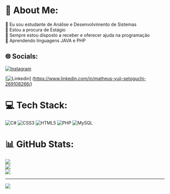 # 💫 About Me:
🔭 Eu sou estudante de Análise e Desenvolvimento de Sistemas<br>👯 Estou a procura de Estágio<br>🤝 Sempre estou disposto a receber e oferecer ajuda na programação<br>🌱 Aprendendo linguagens JAVA e PHP


## 🌐 Socials:
[![Instagram](https://img.shields.io/badge/Instagram-%23E4405F.svg?logo=Instagram&logoColor=white)](https://instagram.com/matheus_programmer)

[![Linkedin](https://img.shields.io/badge/Linkedin-%23E4405F.svg?logo=Linkedin&logoColor=white)]
(https://www.linkedin.com/in/matheus-yuji-setoguchi-269108266/)

# 💻 Tech Stack:
![C#](https://img.shields.io/badge/c%23-%23239120.svg?style=for-the-badge&logo=csharp&logoColor=white) ![CSS3](https://img.shields.io/badge/css3-%231572B6.svg?style=for-the-badge&logo=css3&logoColor=white) ![HTML5](https://img.shields.io/badge/html5-%23E34F26.svg?style=for-the-badge&logo=html5&logoColor=white) ![PHP](https://img.shields.io/badge/php-%238892BF.svg?style=for-the-badge&logo=php&logoColor=white) ![MySQL](https://img.shields.io/badge/mysql-%2300000f.svg?style=for-the-badge&logo=mysql&logoColor=white) 
# 📊 GitHub Stats:
![](https://github-readme-stats.vercel.app/api?username=mathdev03&theme=dark&hide_border=false&include_all_commits=false&count_private=false)<br/>
![](https://github-readme-streak-stats.herokuapp.com/?user=mathdev03&theme=dark&hide_border=false)<br/>
![](https://github-readme-stats.vercel.app/api/top-langs/?username=mathdev03&theme=dark&hide_border=false&include_all_commits=false&count_private=false&layout=compact)

---
[![](https://visitcount.itsvg.in/api?id=mathdev03&icon=0&color=1)](https://visitcount.itsvg.in)

<!-- Proudly created with GPRM ( https://gprm.itsvg.in ) -->
